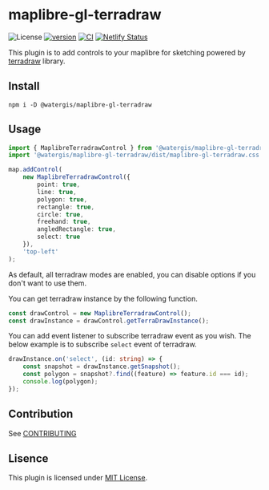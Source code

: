 # maplibre-gl-terradraw

![License](https://img.shields.io/github/license/watergis/maplibre-gl-terradraw)
[![version](https://img.shields.io/npm/v/@watergis/maplibre-gl-terradraw.svg)](https://www.npmjs.com/package/@watergis/maplibre-gl-terradraw)
[![CI](https://github.com/watergis/maplibre-gl-terradraw/actions/workflows/ci.yml/badge.svg)](https://github.com/watergis/maplibre-gl-terradraw/actions/workflows/ci.yml)
[![Netlify Status](https://api.netlify.com/api/v1/badges/3486d35f-7a74-4c1c-a94a-6db0f7250583/deploy-status)](https://app.netlify.com/sites/maplibre-gl-terradraw/deploys)

This plugin is to add controls to your maplibre for sketching powered by [terradraw](https://github.com/JamesLMilner/terra-draw) library.

## Install

```shell
npm i -D @watergis/maplibre-gl-terradraw
```

## Usage

```ts
import { MaplibreTerradrawControl } from '@watergis/maplibre-gl-terradraw';
import '@watergis/maplibre-gl-terradraw/dist/maplibre-gl-terradraw.css';

map.addControl(
	new MaplibreTerradrawControl({
		point: true,
		line: true,
		polygon: true,
		rectangle: true,
		circle: true,
		freehand: true,
		angledRectangle: true,
		select: true
	}),
	'top-left'
);
```

As default, all terradraw modes are enabled, you can disable options if you don't want to use them.

You can get terradraw instance by the following function.

```ts
const drawControl = new MaplibreTerradrawControl();
const drawInstance = drawControl.getTerraDrawInstance();
```

You can add event listener to subscribe terradraw event as you wish. The below example is to subscribe `select` event of terradraw.

```ts
drawInstance.on('select', (id: string) => {
	const snapshot = drawInstance.getSnapshot();
	const polygon = snapshot?.find((feature) => feature.id === id);
	console.log(polygon);
});
```

## Contribution

See [CONTRIBUTING](./CONTRIBUTING.md)

## Lisence

This plugin is licensed under [MIT License](./LICENSE).
